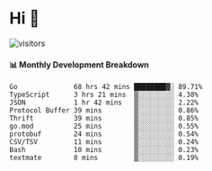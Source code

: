 # Hi 👋
 
![visitors](https://visitor-badge.glitch.me/badge?page_id=sorcererxw.sorcererx)

#### 📊 Monthly Development Breakdown

<!--START_SECTION:waka-->
```text
Go              68 hrs 42 mins ████████▓░ 89.71%
TypeScript      3 hrs 21 mins  ▒░░░░░░░░░ 4.38%
JSON            1 hr 42 mins   ▒░░░░░░░░░ 2.22%
Protocol Buffer 39 mins        ▒░░░░░░░░░ 0.86%
Thrift          39 mins        ▒░░░░░░░░░ 0.85%
go.mod          25 mins        ▒░░░░░░░░░ 0.55%
protobuf        24 mins        ▒░░░░░░░░░ 0.54%
CSV/TSV         11 mins        ▒░░░░░░░░░ 0.24%
Bash            10 mins        ▒░░░░░░░░░ 0.23%
textmate        8 mins         ▒░░░░░░░░░ 0.19%
```
<!--END_SECTION:waka-->
